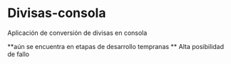# Divisas-consola
Aplicación de conversión de divisas en consola

**aún se encuentra en etapas de desarrollo tempranas **
Alta posibilidad de fallo 
